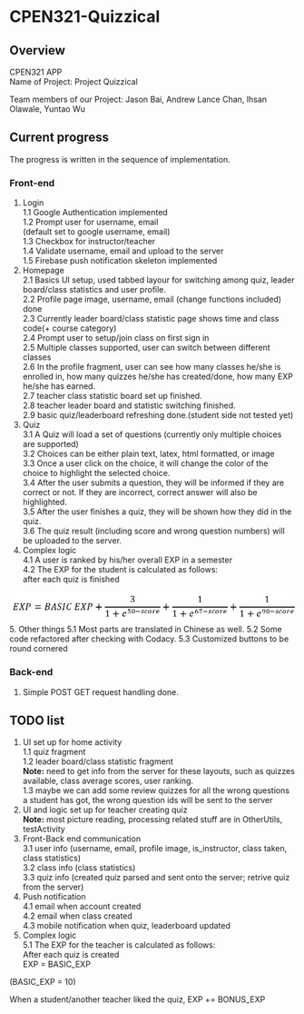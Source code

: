 # CPEN321-Quizzical

## Overview
 CPEN321 APP  
Name of Project: Project Quizzical

Team members of our Project: Jason Bai, Andrew Lance Chan, Ihsan Olawale, Yuntao Wu

## Current progress  

The progress is written in the sequence of implementation.  

### Front-end  
1. Login  
1.1 Google Authentication implemented  
1.2 Prompt user for username, email  
(default set to google username, email)  
1.3 Checkbox for instructor/teacher  
1.4 Validate username, email and upload to the server  
1.5 Firebase push notification skeleton implemented  
2. Homepage  
2.1 Basics UI setup, used tabbed layour for switching among quiz, leader board/class statistics and user profile.  
2.2 Profile page image, username, email (change functions included) done  
2.3 Currently leader board/class statistic page shows time and class code(+ course category)   
2.4 Prompt user to setup/join class on first sign in  
2.5 Multiple classes supported, user can switch between different classes  
2.6 In the profile fragment, user can see how many classes he/she is enrolled in, how many quizzes he/she has created/done, how many EXP he/she has earned.  
2.7 teacher class statistic board set up finished.  
2.8 teacher leader board and statistic switching finished.  
2.9 basic quiz/leaderboard refreshing done.(student side not tested yet)    
3. Quiz  
3.1 A Quiz will load a set of questions (currently only multiple choices are supported)  
3.2 Choices can be either plain text, latex, html formatted, or image  
3.3 Once a user click on the choice, it will change the color of the choice to highlight the selected choice.  
3.4 After the user submits a question, they will be informed if they are correct or not. If they are incorrect, correct answer will also be highlighted.  
3.5 After the user finishes a quiz, they will be shown how they did in the quiz.  
3.6 The quiz result (including score and wrong question numbers) will be uploaded to the server.  
4. Complex logic  
4.1 A user is ranked by his/her overall EXP in a semester  
4.2 The EXP for the student is calculated as follows:  
after each quiz is finished  
<img src="pics/score_calculation.png"/>  
5. Other things  
5.1 Most parts are translated in Chinese as well.  
5.2 Some code refactored after checking with Codacy.  
5.3 Customized buttons to be round cornered

### Back-end  
1. Simple POST GET request handling done.  

## TODO list
1. UI set up for home activity  
1.1 quiz fragment  
1.2 leader board/class statistic fragment  
**Note:** need to get info from the server for these layouts, such as quizzes available, class average scores, user ranking.  
1.3 maybe we can add some review quizzes for all the wrong questions a student has got, the wrong question ids will be sent to the server  
2. UI and logic set up for teacher creating quiz  
**Note:** most picture reading, processing related stuff are in OtherUtils, testActivity
3. Front-Back end communication  
3.1 user info (username, email, profile image, is_instructor, class taken, class statistics)  
3.2 class info (class statistics)  
3.3 quiz info (created quiz parsed and sent onto the server; retrive quiz from the server)  
4. Push notification  
4.1 email when account created  
4.2 email when class created  
4.3 mobile notification when quiz, leaderboard updated  
5. Complex logic  
5.1 The EXP for the teacher is calculated as follows:  
After each quiz is created  
EXP = BASIC_EXP 

(BASIC_EXP = 10)

When a student/another teacher liked the quiz, 
EXP += BONUS_EXP  
